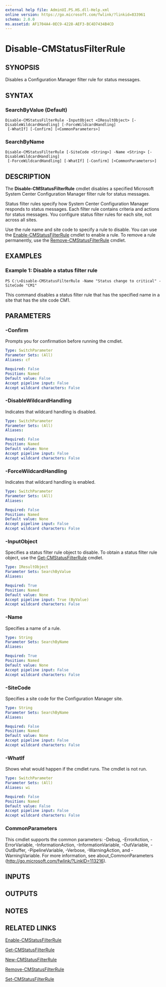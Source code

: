 ```yaml
---
external help file: AdminUI.PS.HS.dll-Help.xml
online version: https://go.microsoft.com/fwlink/?linkid=833961
schema: 2.0.0
ms.assetid: AF1704A4-0EC9-4228-AEF3-BC4D7434B4CD
---
```


# Disable-CMStatusFilterRule

## SYNOPSIS
Disables a Configuration Manager filter rule for status messages.

## SYNTAX

### SearchByValue (Default)
```
Disable-CMStatusFilterRule -InputObject <IResultObject> [-DisableWildcardHandling] [-ForceWildcardHandling]
 [-WhatIf] [-Confirm] [<CommonParameters>]
```

### SearchByName
```
Disable-CMStatusFilterRule [-SiteCode <String>] -Name <String> [-DisableWildcardHandling]
 [-ForceWildcardHandling] [-WhatIf] [-Confirm] [<CommonParameters>]
```

## DESCRIPTION
The **Disable-CMStatusFilterRule** cmdlet disables a specified Microsoft System Center Configuration Manager filter rule for status messages.

Status filter rules specify how System Center Configuration Manager responds to status messages.
Each filter rule contains criteria and actions for status messages.
You configure status filter rules for each site, not across all sites.

Use the rule name and site code to specify a rule to disable.
You can use the [Enable-CMStatusFilterRule](./Enable-CMStatusFilterRule.md) cmdlet to enable a rule.
To remove a rule permanently, use the [Remove-CMStatusFilterRule](./Remove-CMStatusFilterRule.md) cmdlet.

## EXAMPLES

### Example 1: Disable a status filter rule
```
PS C:\>Disable-CMStatusFilterRule -Name "Status change to critical" -SiteCode "CM1"
```

This command disables a status filter rule that has the specified name in a site that has the site code CM1.

## PARAMETERS

### -Confirm
Prompts you for confirmation before running the cmdlet.

```yaml
Type: SwitchParameter
Parameter Sets: (All)
Aliases: cf

Required: False
Position: Named
Default value: False
Accept pipeline input: False
Accept wildcard characters: False
```

### -DisableWildcardHandling
Indicates that wildcard handling is disabled.

```yaml
Type: SwitchParameter
Parameter Sets: (All)
Aliases: 

Required: False
Position: Named
Default value: None
Accept pipeline input: False
Accept wildcard characters: False
```

### -ForceWildcardHandling
Indicates that wildcard handling is enabled.

```yaml
Type: SwitchParameter
Parameter Sets: (All)
Aliases: 

Required: False
Position: Named
Default value: None
Accept pipeline input: False
Accept wildcard characters: False
```

### -InputObject
Specifies a status filter rule object to disable.
To obtain a status filter rule object, use the [Get-CMStatusFilterRule](./Get-CMStatusFilterRule.md) cmdlet.

```yaml
Type: IResultObject
Parameter Sets: SearchByValue
Aliases: 

Required: True
Position: Named
Default value: None
Accept pipeline input: True (ByValue)
Accept wildcard characters: False
```

### -Name
Specifies a name of a rule.

```yaml
Type: String
Parameter Sets: SearchByName
Aliases: 

Required: True
Position: Named
Default value: None
Accept pipeline input: False
Accept wildcard characters: False
```

### -SiteCode
Specifies a site code for the Configuration Manager site.

```yaml
Type: String
Parameter Sets: SearchByName
Aliases: 

Required: False
Position: Named
Default value: None
Accept pipeline input: False
Accept wildcard characters: False
```

### -WhatIf
Shows what would happen if the cmdlet runs.
The cmdlet is not run.

```yaml
Type: SwitchParameter
Parameter Sets: (All)
Aliases: wi

Required: False
Position: Named
Default value: False
Accept pipeline input: False
Accept wildcard characters: False
```

### CommonParameters
This cmdlet supports the common parameters: -Debug, -ErrorAction, -ErrorVariable, -InformationAction, -InformationVariable, -OutVariable, -OutBuffer, -PipelineVariable, -Verbose, -WarningAction, and -WarningVariable. For more information, see about_CommonParameters (http://go.microsoft.com/fwlink/?LinkID=113216).

## INPUTS

## OUTPUTS

## NOTES

## RELATED LINKS

[Enable-CMStatusFilterRule](./Enable-CMStatusFilterRule.md)

[Get-CMStatusFilterRule](./Get-CMStatusFilterRule.md)

[New-CMStatusFilterRule](./New-CMStatusFilterRule.md)

[Remove-CMStatusFilterRule](./Remove-CMStatusFilterRule.md)

[Set-CMStatusFilterRule](./Set-CMStatusFilterRule.md)
